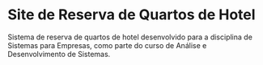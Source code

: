 # Site de Reserva de Quartos de Hotel
Sistema de reserva de quartos de hotel desenvolvido para a disciplina de Sistemas para Empresas, como parte do curso de Análise e Desenvolvimento de Sistemas.
